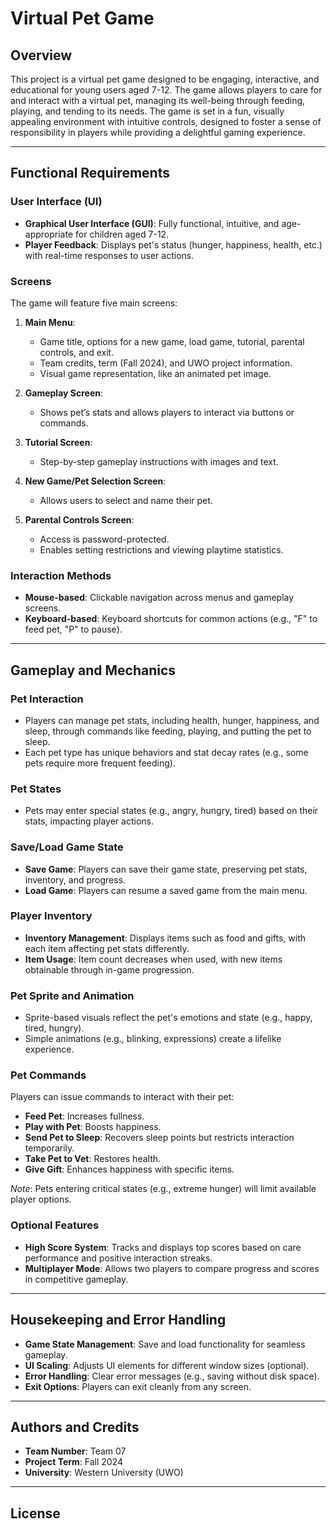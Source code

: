 # Virtual Pet Game

## Overview

This project is a virtual pet game designed to be engaging, interactive, and educational for young users aged 7-12. The game allows players to care for and interact with a virtual pet, managing its well-being through feeding, playing, and tending to its needs. The game is set in a fun, visually appealing environment with intuitive controls, designed to foster a sense of responsibility in players while providing a delightful gaming experience. 

---

## Functional Requirements

### User Interface (UI)
- **Graphical User Interface (GUI)**: Fully functional, intuitive, and age-appropriate for children aged 7-12.
- **Player Feedback**: Displays pet's status (hunger, happiness, health, etc.) with real-time responses to user actions.

### Screens
The game will feature five main screens:
1. **Main Menu**:
   - Game title, options for a new game, load game, tutorial, parental controls, and exit.
   - Team credits, term (Fall 2024), and UWO project information.
   - Visual game representation, like an animated pet image.
   
2. **Gameplay Screen**:
   - Shows pet’s stats and allows players to interact via buttons or commands.
   
3. **Tutorial Screen**:
   - Step-by-step gameplay instructions with images and text.

4. **New Game/Pet Selection Screen**:
   - Allows users to select and name their pet.

5. **Parental Controls Screen**:
   - Access is password-protected.
   - Enables setting restrictions and viewing playtime statistics.

### Interaction Methods
- **Mouse-based**: Clickable navigation across menus and gameplay screens.
- **Keyboard-based**: Keyboard shortcuts for common actions (e.g., "F" to feed pet, "P" to pause).

---

## Gameplay and Mechanics

### Pet Interaction
- Players can manage pet stats, including health, hunger, happiness, and sleep, through commands like feeding, playing, and putting the pet to sleep.
- Each pet type has unique behaviors and stat decay rates (e.g., some pets require more frequent feeding).

### Pet States
- Pets may enter special states (e.g., angry, hungry, tired) based on their stats, impacting player actions.

### Save/Load Game State
- **Save Game**: Players can save their game state, preserving pet stats, inventory, and progress.
- **Load Game**: Players can resume a saved game from the main menu.

### Player Inventory
- **Inventory Management**: Displays items such as food and gifts, with each item affecting pet stats differently.
- **Item Usage**: Item count decreases when used, with new items obtainable through in-game progression.

### Pet Sprite and Animation
- Sprite-based visuals reflect the pet's emotions and state (e.g., happy, tired, hungry).
- Simple animations (e.g., blinking, expressions) create a lifelike experience.

### Pet Commands
Players can issue commands to interact with their pet:
- **Feed Pet**: Increases fullness.
- **Play with Pet**: Boosts happiness.
- **Send Pet to Sleep**: Recovers sleep points but restricts interaction temporarily.
- **Take Pet to Vet**: Restores health.
- **Give Gift**: Enhances happiness with specific items.

*Note*: Pets entering critical states (e.g., extreme hunger) will limit available player options.

### Optional Features
- **High Score System**: Tracks and displays top scores based on care performance and positive interaction streaks.
- **Multiplayer Mode**: Allows two players to compare progress and scores in competitive gameplay.

---

## Housekeeping and Error Handling

- **Game State Management**: Save and load functionality for seamless gameplay.
- **UI Scaling**: Adjusts UI elements for different window sizes (optional).
- **Error Handling**: Clear error messages (e.g., saving without disk space).
- **Exit Options**: Players can exit cleanly from any screen.

---

## Authors and Credits
- **Team Number**: Team 07
- **Project Term**: Fall 2024
- **University**: Western University (UWO)

--- 

## License


